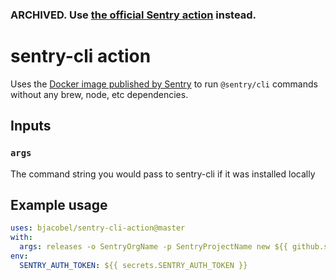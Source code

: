 ### **ARCHIVED.** Use [the official Sentry action](https://blog.sentry.io/2020/07/30/automate-release-management-with-the-sentry-release-github-action/) instead.

# sentry-cli action
Uses the [Docker image published by Sentry](https://hub.docker.com/r/getsentry/sentry-cli) to run `@sentry/cli` commands without any brew, node, etc dependencies.

## Inputs

### `args`

The command string you would pass to sentry-cli if it was installed locally

## Example usage

```yaml
uses: bjacobel/sentry-cli-action@master
with:
  args: releases -o SentryOrgName -p SentryProjectName new ${{ github.sha }}
env:
  SENTRY_AUTH_TOKEN: ${{ secrets.SENTRY_AUTH_TOKEN }}
```
